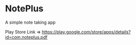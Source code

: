 # NotePlus
A simple note taking app 

Play Store Link => https://play.google.com/store/apps/details?id=com.noteplus.pdf
